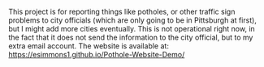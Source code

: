 This project is for reporting things like potholes, or other traffic sign problems to city officials (which are only going to be in Pittsburgh at first), but I might add more cities eventually. This is not operational right now, in the fact that it does not send the information to the city official, but to my extra email account.
The website is available at: https://esimmons1.github.io/Pothole-Website-Demo/
